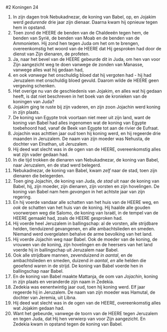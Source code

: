 #2 Koningen 24
1. In zijn dagen trok Nebukadnezar, de koning van Babel, op, en Jojakim werd *gedurende* drie jaar zijn dienaar. Daarna kwam hij opnieuw tegen hem in opstand.
2. Toen zond de HEERE de benden van de Chaldeeën tegen hem, de benden van Syrië, de benden van Moab en de benden van de Ammonieten. Hij zond hen tegen Juda om het om te brengen, overeenkomstig het woord van de HEERE dat Hij gesproken had door de dienst van Zijn dienaren, de profeten.
3. Ja, naar het bevel van de HEERE gebeurde dit in Juda, om hen van voor Zijn aangezicht weg te doen vanwege de zonden van Manasse, vanwege alles wat hij gedaan had,
4. en ook *vanwege* het onschuldig bloed dat hij vergoten had - hij had Jeruzalem met onschuldig bloed gevuld. Daarom wilde de HEERE geen vergeving schenken.
5. Het overige nu van de geschiedenis van Jojakim, en alles wat hij gedaan heeft, is dat niet beschreven in het boek van de kronieken van de koningen van Juda?
6. Jojakim ging te ruste bij zijn vaderen, en zijn zoon Jojachin werd koning in zijn plaats.
7. De koning van Egypte trok voortaan niet meer uit zijn land, want de koning van Babel had alles ingenomen wat de koning van Egypte toebehoord had, vanaf de Beek van Egypte tot aan de rivier de Eufraat.
8. Jojachin was achttien jaar oud toen hij koning werd, en hij regeerde drie maanden in Jeruzalem. De naam van zijn moeder was Nehusta, de dochter van Elnathan, uit Jeruzalem.
9. Hij deed wat slecht was in de ogen van de HEERE, overeenkomstig alles wat zijn vader gedaan had.
10. In die tijd trokken de dienaren van Nebukadnezar, de koning van Babel, naar Jeruzalem, en de stad werd belegerd.
11. Nebukadnezar, de koning van Babel, kwam *zelf* naar de stad, toen zijn dienaren die belegerden.
12. Toen ging Jojachin, de koning van Juda, *de stad* uit naar de koning van Babel, hij, zijn moeder, zijn dienaren, zijn vorsten en zijn hovelingen. De koning van Babel nam hem *gevangen* in het achtste jaar van zijn regering.
13. En hij voerde vandaar alle schatten van het huis van de HEERE weg, en *ook* de schatten van het huis van de koning. Hij haalde alle gouden voorwerpen weg die Salomo, de koning van Israël, in de tempel van de HEERE gemaakt had, zoals de HEERE gesproken had.
14. Hij voerde heel Jeruzalem in ballingschap: al de vorsten, alle strijdbare helden, tienduizend gevangenen, en alle ambachtslieden en smeden. Niemand werd overgelaten behalve de arme bevolking van het land.
15. Hij voerde Jojachin weg naar Babel. Ook de moeder van de koning, de vrouwen van de koning, zijn hovelingen en de heersers van het land voerde hij in ballingschap uit Jeruzalem naar Babel.
16. Ook alle strijdbare mannen, zevenduizend *in aantal*, en de ambachtslieden en smeden, duizend *in aantal*, *en* alle helden die geoefend waren in de strijd. De koning van Babel voerde hen in ballingschap naar Babel.
17. En de koning van Babel maakte Mattanja, de oom van *Jojachin*, koning in zijn plaats en veranderde zijn naam in Zedekia.
18. Zedekia was eenentwintig jaar oud, toen hij koning werd. Elf jaar regeerde hij in Jeruzalem. De naam van zijn moeder was Hamutal, de dochter van Jeremia, uit Libna.
19. Hij deed wat slecht was in de ogen van de HEERE, overeenkomstig alles wat Jojakim gedaan had.
20. Want het gebeurde, vanwege de toorn van de HEERE tegen Jeruzalem en tegen Juda, dat Hij hen verwierp van voor Zijn aangezicht. En Zedekia kwam in opstand tegen de koning van Babel.
